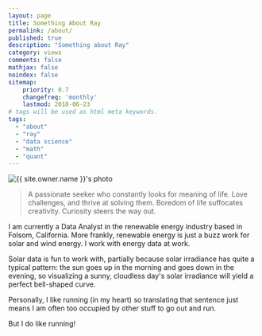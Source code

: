 ```yaml
---
layout: page
title: Something About Ray
permalink: /about/
published: true
description: "Something about Ray"
category: views
comments: false
mathjax: false
noindex: false
sitemap:
    priority: 0.7
    changefreq: 'monthly'
    lastmod: 2018-06-23
# tags will be used as html meta keywords.    
tags:
  - "about"
  - "ray"
  - "data science"
  - "math"
  - "quant"
---
```


<div class="post-author text-center">                       
<img src="{{ site.urlimg }}{{ site.owner.avatar }}" alt="{{ site.owner.name }}'s photo" itemprop="image" class="post-avatar img-circle img-responsive"/> 
</div>

>A passionate seeker who constantly looks for meaning of life. Love challenges, and thrive at solving them. Boredom of life suffocates creativity. Curiosity steers the way out.

I am currently a Data Analyst in the renewable energy industry based in Folsom, California. More frankly, renewable energy is just a buzz work for solar and wind energy. I work with energy data at work. 

Solar data is fun to work with, partially because solar irradiance has quite a typical pattern: the sun goes up in the morning and goes down in the evening, so visualizing a sunny, cloudless day's solar irradiance will yield a perfect bell-shaped curve. 

Personally, I like running (in my heart) so translating that sentence just means I am often too occupied by other stuff to go out and run. 

But I do like running!